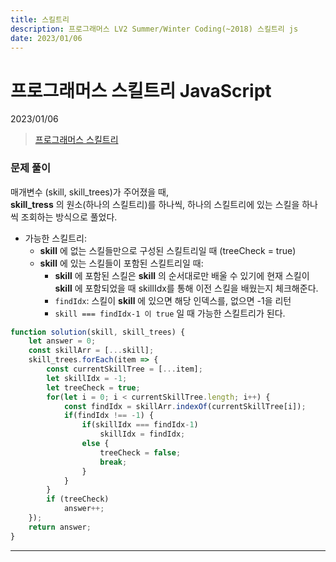 ```yaml
---
title: 스킬트리
description: 프로그래머스 LV2 Summer/Winter Coding(~2018) 스킬트리 js
date: 2023/01/06
---
```


# 프로그래머스 스킬트리 JavaScript
<div class="flex justify-end text-sm">2023/01/06</div>

> <a href="https://school.programmers.co.kr/learn/courses/30/lessons/49993" target="_blank" class="font-bold">프로그래머스 스킬트리</a>

### 문제 풀이
매개변수 (skill, skill_trees)가 주어졌을 때,  
**skill_tress** 의 원소(하나의 스킬트리)를 하나씩, 하나의 스킬트리에 있는 스킬을 하나씩 조회하는 방식으로 풀었다.
- 가능한 스킬트리:
    - **skill** 에 없는 스킬들만으로 구성된 스킬트리일 때 (treeCheck = true)
    - **skill** 에 있는 스킬들이 포함된 스킬트리일 때:
        - **skill** 에 포함된 스킬은 **skill** 의 순서대로만 배울 수 있기에 현재 스킬이 **skill** 에 포함되었을 때 skillIdx를 통해 이전 스킬을 배웠는지 체크해준다.
        - `findIdx`: 스킬이 **skill** 에 있으면 해당 인덱스를, 없으면 -1을 리턴
        - `skill === findIdx-1 이 true` 일 때 가능한 스킬트리가 된다.  


``` js
function solution(skill, skill_trees) {
    let answer = 0;
    const skillArr = [...skill];
    skill_trees.forEach(item => {
        const currentSkillTree = [...item];
        let skillIdx = -1;
        let treeCheck = true;
        for(let i = 0; i < currentSkillTree.length; i++) {
            const findIdx = skillArr.indexOf(currentSkillTree[i]);
            if(findIdx !== -1) {
                if(skillIdx === findIdx-1)
                    skillIdx = findIdx;
                else {
                    treeCheck = false;
                    break;
                }
            }
        }
        if (treeCheck)
            answer++;
    });
    return answer;
}
```

---